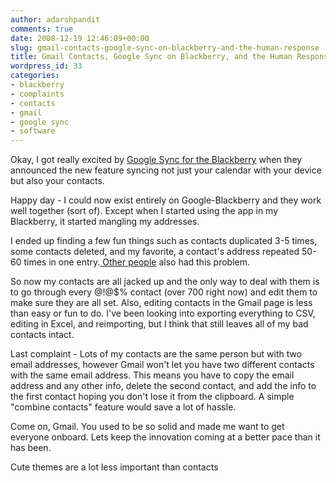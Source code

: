 ```yaml
---
author: adarshpandit
comments: true
date: 2008-12-19 12:46:09+00:00
slug: gmail-contacts-google-sync-on-blackberry-and-the-human-response
title: Gmail Contacts, Google Sync on Blackberry, and the Human Response
wordpress_id: 33
categories:
- blackberry
- complaints
- contacts
- gmail
- google sync
- software
---
```


Okay, I got really excited by [Google Sync for the Blackberry](http://www.google.com/mobile/blackberry/sync.html) when they announced the new feature syncing not just your calendar with your device but also your contacts.

Happy day - I could now exist entirely on Google-Blackberry and they work well together (sort of). Except when I started using the app in my Blackberry, it started mangling my addresses.

I ended up finding a few fun things such as contacts duplicated 3-5 times, some contacts deleted, and my favorite, a contact's address repeated 50-60 times in one entry.[ Other people](http://blogs.zdnet.com/cell-phones/?p=288) also had this problem.

So now my contacts are all jacked up and the only way to deal with them is to go through every @!@$% contact (over 700 right now) and edit them to make sure they are all set. Also, editing contacts in the Gmail page is less than easy or fun to do. I've been looking into exporting everything to CSV, editing in Excel, and reimporting, but I think that still leaves all of my bad contacts intact.

Last complaint - Lots of my contacts are the same person but with two email addresses, however Gmail won't let you have two different contacts with the same email address. This means you have to copy the email address and any other info, delete the second contact, and add the info to the first contact hoping you don't lose it from the clipboard. A simple "combine contacts" feature would save a lot of hassle.

Come on, Gmail. You used to be so solid and made me want to get everyone onboard. Lets keep the innovation coming at a better pace than it has been.

Cute themes are a lot less important than contacts
